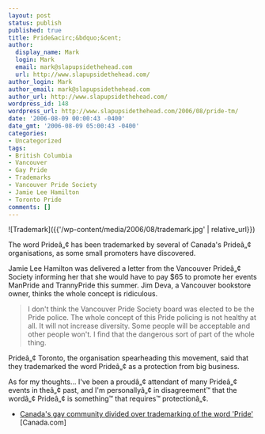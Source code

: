 ```yaml
---
layout: post
status: publish
published: true
title: Pride&acirc;&bdquo;&cent;
author:
  display_name: Mark
  login: Mark
  email: mark@slapupsidethehead.com
  url: http://www.slapupsidethehead.com/
author_login: Mark
author_email: mark@slapupsidethehead.com
author_url: http://www.slapupsidethehead.com/
wordpress_id: 148
wordpress_url: http://www.slapupsidethehead.com/2006/08/pride-tm/
date: '2006-08-09 00:00:43 -0400'
date_gmt: '2006-08-09 05:00:43 -0400'
categories:
- Uncategorized
tags:
- British Columbia
- Vancouver
- Gay Pride
- Trademarks
- Vancouver Pride Society
- Jamie Lee Hamilton
- Toronto Pride
comments: []
---
```

![Trademark]({{'/wp-content/media/2006/08/trademark.jpg' | relative_url}})

The word Prideâ„¢ has been trademarked by several of Canada's Prideâ„¢ organisations, as some small promoters have discovered.

Jamie Lee Hamilton was delivered a letter from the Vancouver Prideâ„¢ Society informing her that she would have to pay $65 to promote her events ManPride and TrannyPride this summer. Jim Deva, a Vancouver bookstore owner, thinks the whole concept is ridiculous.

> I don't think the Vancouver Pride Society board was elected to be the Pride police. The whole concept of this Pride policing is not healthy at all. It will not increase diversity. Some people will be acceptable and other people won't. I find that the dangerous sort of part of the whole thing.

Prideâ„¢ Toronto, the organisation spearheading this movement, said that they trademarked the word Prideâ„¢ as a protection from big business.

As for my thoughts... I've been a proudâ„¢ attendant of many Prideâ„¢ events in theâ„¢ past, and I'm personallyâ„¢ in disagreement™ that the wordâ„¢ Prideâ„¢ is something™ that requires™ protectionâ„¢.

- [Canada's gay community divided over trademarking of the word 'Pride'](http://www.canada.com/topics/news/national/story.html?id=c20943b3-be4d-4465-9f42-7efde9e0b9ff&k=12764) [Canada.com]
